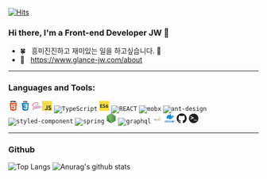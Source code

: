 [![Hits](https://hits.seeyoufarm.com/api/count/incr/badge.svg?url=https%3A%2F%2Fgithub.com%babamba%2Fhit-counter&count_bg=%2334AEFF&title_bg=%23555555&icon=&icon_color=%23FFFFFF&title=hits&edge_flat=false)](https://hits.seeyoufarm.com)

### Hi there, I'm a Front-end Developer JW 👋

- 🍀 &nbsp; 흥미진진하고 재미있는 일을 하고싶습니다. 🌱 
- 🎥 &nbsp;  https://www.glance-jw.com/about
---

### Languages and Tools:

<p> 
  <code><img alt="HTML5" width="20px" height="20px" src="https://raw.githubusercontent.com/github/explore/80688e429a7d4ef2fca1e82350fe8e3517d3494d/topics/html/html.png" /></code>
  <code><img alt="CSS3" width="20px" height="20px" src="https://raw.githubusercontent.com/github/explore/80688e429a7d4ef2fca1e82350fe8e3517d3494d/topics/css/css.png" /></code>
  <code><img alt="Sass" width="20px" height="20px" src="https://raw.githubusercontent.com/github/explore/80688e429a7d4ef2fca1e82350fe8e3517d3494d/topics/sass/sass.png" /></code><code><img alt="JavaScript" width="20px" height="20px" src="https://raw.githubusercontent.com/github/explore/80688e429a7d4ef2fca1e82350fe8e3517d3494d/topics/javascript/javascript.png" /></code>
  <code><img alt="TypeScript" width="20px" height="20px" src="https://user-images.githubusercontent.com/17538535/94103692-352aa180-fe70-11ea-9363-45be1975c011.png" /></code>
  <code><img alt="ES6" width="20px" height="20px" src="https://raw.githubusercontent.com/github/explore/80688e429a7d4ef2fca1e82350fe8e3517d3494d/topics/es6/es6.png" /></code>
  <code><img alt="REACT" width="20px" height="20px" src="https://user-images.githubusercontent.com/17538535/94103316-52ab3b80-fe6f-11ea-8989-024e57081054.png" /></code>
<code><img alt="mobx" width="20px" height="20px" src="https://user-images.githubusercontent.com/17538535/94103421-9b62f480-fe6f-11ea-831f-21ce3915460c.png" /></code>
<code><img alt="ant-design" width="20px" height="20px" src="https://user-images.githubusercontent.com/17538535/94103470-c0576780-fe6f-11ea-98fe-74ddb70cb13d.png" /></code>
<code><img alt="styled-component" width="20px" height="20px" src="https://user-images.githubusercontent.com/17538535/94103623-0b717a80-fe70-11ea-9f26-1f528e9b4c97.png" /></code>
<code><img alt="spring" width="20px" height="20px" src="https://user-images.githubusercontent.com/17538535/94103635-0e6c6b00-fe70-11ea-8653-da2ff89af9a8.png" /></code>
<code><img alt="nodejs" width="20px" height="20px" src="https://raw.githubusercontent.com/github/explore/80688e429a7d4ef2fca1e82350fe8e3517d3494d/topics/nodejs/nodejs.png" /></code>
<code><img alt="graphql" width="20px" height="20px" src="https://user-images.githubusercontent.com/17538535/94103516-d8c78200-fe6f-11ea-80b0-1175f6f43167.png" /></code>
<code><img alt="MySQL" width="20px" height="20px" src="https://raw.githubusercontent.com/github/explore/80688e429a7d4ef2fca1e82350fe8e3517d3494d/topics/mysql/mysql.png" /></code>
<code><img alt="Docker" width="20px" height="20px" src="https://raw.githubusercontent.com/github/explore/80688e429a7d4ef2fca1e82350fe8e3517d3494d/topics/docker/docker.png" /></code>
<code><img alt="GitHub" height="20px" src="https://raw.githubusercontent.com/github/explore/78df643247d429f6cc873026c0622819ad797942/topics/github/github.png" /></code>
<code><img alt="Terminal" width="20px" height="20px" src="https://raw.githubusercontent.com/github/explore/80688e429a7d4ef2fca1e82350fe8e3517d3494d/topics/terminal/terminal.png" /></code>
</p>

---

### Github 

![Top Langs](https://github-readme-stats.vercel.app/api/top-langs/?username=babamba&hide=PHP&layout=compact&theme=ayu-mirage&langs_count=9)
![Anurag's github stats](https://github-readme-stats.vercel.app/api?username=babamba&show_icons=true)
